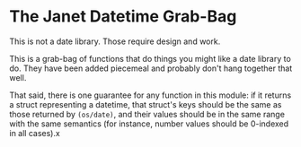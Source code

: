 # The Janet Datetime Grab-Bag

This is not a date library. Those require design and work. 

This is a grab-bag of functions that do things you might like a date
library to do. They have been added piecemeal and probably don't hang
together that well.

That said, there is one guarantee for any function in this module: if
it returns a struct representing a datetime, that struct's keys should
be the same as those returned by `(os/date)`, and their values should
be in the same range with the same semantics (for instance, number
values should be 0-indexed in all cases).x
